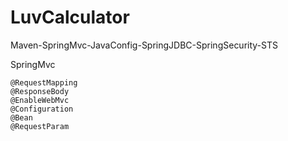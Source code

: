 # LuvCalculator
Maven-SpringMvc-JavaConfig-SpringJDBC-SpringSecurity-STS

SpringMvc

	@RequestMapping
	@ResponseBody
	@EnableWebMvc
	@Configuration
	@Bean
	@RequestParam
	
	
	
